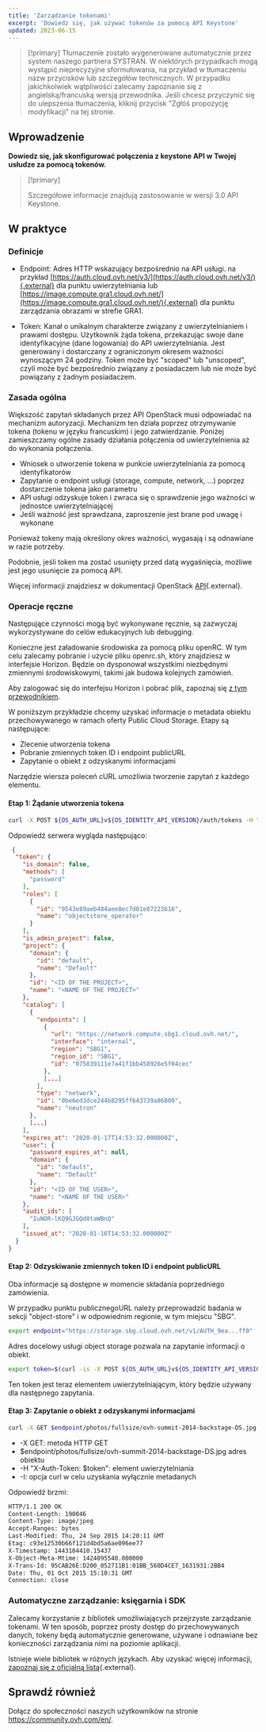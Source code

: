 ```yaml
---
title: 'Zarządzanie tokenami'
excerpt: 'Dowiedz się, jak używać tokenów za pomocą API Keystone'
updated: 2023-06-15
---
```


> [!primary]
> Tłumaczenie zostało wygenerowane automatycznie przez system naszego partnera SYSTRAN. W niektórych przypadkach mogą wystąpić nieprecyzyjne sformułowania, na przykład w tłumaczeniu nazw przycisków lub szczegółów technicznych. W przypadku jakichkolwiek wątpliwości zalecamy zapoznanie się z angielską/francuską wersją przewodnika. Jeśli chcesz przyczynić się do ulepszenia tłumaczenia, kliknij przycisk "Zgłóś propozycję modyfikacji" na tej stronie.
> 

## Wprowadzenie

**Dowiedz się, jak skonfigurować połączenia z keystone API w Twojej usłudze za pomocą tokenów.**

> [!primary]
>
> Szczegółowe informacje znajdują zastosowanie w wersji 3.0 API
> Keystone.
> 

## W praktyce

### Definicje

- Endpoint: Adres HTTP wskazujący bezpośrednio na API usługi. na przykład [https://auth.cloud.ovh.net/v3/](https://auth.cloud.ovh.net/v3/){.external} dla punktu uwierzytelniania lub [https://image.compute.gra1.cloud.ovh.net/](https://image.compute.gra1.cloud.ovh.net/){.external} dla punktu zarządzania obrazami w strefie GRA1.

- Token: Kanał o unikalnym charakterze związany z uwierzytelnianiem i prawami dostępu. Użytkownik żąda tokena, przekazując swoje dane identyfikacyjne (dane logowania) do API uwierzytelniania. Jest generowany i dostarczany z ograniczonym okresem ważności wynoszącym 24 godziny. Token może być "scoped" lub "unscoped", czyli może być bezpośrednio związany z posiadaczem lub nie może być powiązany z żadnym posiadaczem.

### Zasada ogólna

Większość zapytań składanych przez API OpenStack musi odpowiadać na mechanizm autoryzacji. Mechanizm ten działa poprzez otrzymywanie tokena (tokenu w języku francuskim) i jego zatwierdzanie. Poniżej zamieszczamy ogólne zasady działania połączenia od uwierzytelnienia aż do wykonania połączenia.

- Wniosek o utworzenie tokena w punkcie uwierzytelniania za pomocą identyfikatorów
- Zapytanie o endpoint usługi (storage, compute, network, ...) poprzez dostarczenie tokena jako parametru
- API usługi odzyskuje token i zwraca się o sprawdzenie jego ważności w jednostce uwierzytelniającej
- Jeśli ważność jest sprawdzana, zaproszenie jest brane pod uwagę i wykonane

Ponieważ tokeny mają określony okres ważności, wygasają i są odnawiane w razie potrzeby.

Podobnie, jeśli token ma zostać usunięty przed datą wygaśnięcia, możliwe jest jego usunięcie za pomocą API.

Więcej informacji znajdziesz w dokumentacji OpenStack [API](https://docs.openstack.org/keystone/train/api_curl_examples.html){.external}.

### Operacje ręczne

Następujące czynności mogą być wykonywane ręcznie, są zazwyczaj wykorzystywane do celów edukacyjnych lub debugging.

Konieczne jest załadowanie środowiska za pomocą pliku openRC. W tym celu zalecamy pobranie i użycie pliku openrc.sh, który znajdziesz w interfejsie Horizon. Będzie on dysponował wszystkimi niezbędnymi zmiennymi środowiskowymi, takimi jak budowa kolejnych zamówień.

Aby zalogować się do interfejsu Horizon i pobrać plik, zapoznaj się [z tym przewodnikiem](/pages/public_cloud/compute/introducing_horizon).

W poniższym przykładzie chcemy uzyskać informacje o metadata obiektu przechowywanego w ramach oferty Public Cloud Storage. Etapy są następujące:

- Zlecenie utworzenia tokena
- Pobranie zmiennych token ID i endpoint publicURL
- Zapytanie o obiekt z odzyskanymi informacjami

Narzędzie wiersza poleceń cURL umożliwia tworzenie zapytań z każdego elementu.

#### Etap 1: Żądanie utworzenia tokena

```bash
curl -X POST ${OS_AUTH_URL}v${OS_IDENTITY_API_VERSION}/auth/tokens -H "Content-Type: application/json" -d ' { "auth": { "identity": { "methods": ["password"], "password": { "user": { "name": "'$OS_USERNAME'", "domain": { "id": "default" }, "password": "'$OS_PASSWORD'" } } }, "scope": { "project": { "name": "'$OS_TENANT_NAME'", "domain": { "id": "default" } } } } }' | python -mjson.tool
```

Odpowiedź serwera wygląda następująco:

```json
 {
  "token": {
    "is_domain": false,
    "methods": [
      "password"
    ],
    "roles": [
      {
        "id": "9543e89aeb484aee8ec7d01e87223b16",
        "name": "objectstore_operator"
      }
    ],
    "is_admin_project": false,
    "project": {
      "domain": {
        "id": "default",
        "name": "Default"
      },
      "id": "<ID OF THE PROJECT>",
      "name": "<NAME OF THE PROJECT>"
    },
    "catalog": [
      {
        "endpoints": [
          {
            "url": "https://network.compute.sbg1.cloud.ovh.net/",
            "interface": "internal",
            "region": "SBG1",
            "region_id": "SBG1",
            "id": "075839111e7a41f1bb458926e5f04cec"
          },
          [...]
        ],
        "type": "network",
        "id": "0be6ed3dce244b8295ff643739a86809",
        "name": "neutron"
      },
      [...]
    ],
    "expires_at": "2020-01-17T14:53:32.000000Z",
    "user": {
      "password_expires_at": null,
      "domain": {
        "id": "default",
        "name": "Default"
      },
      "id": "<ID OF THE USER>",
      "name": "<NAME OF THE USER>"
    },
    "audit_ids": [
      "IuNOR-lKQ9GJGQd8taWBnQ"
    ],
    "issued_at": "2020-01-16T14:53:32.000000Z"
  }
}
```

#### Etap 2: Odzyskiwanie zmiennych token ID i endpoint publicURL

Oba informacje są dostępne w momencie składania poprzedniego zamówienia.

W przypadku punktu publicznegoURL należy przeprowadzić badania w sekcji "object-store" i w odpowiednim regionie, w tym miejscu "SBG".

```bash
export endpoint="https://storage.sbg.cloud.ovh.net/v1/AUTH_9ea...ff0"
```

Adres docelowy usługi object storage pozwala na zapytanie informacji o obiekt.

```bash
export token=$(curl -is -X POST ${OS_AUTH_URL}v${OS_IDENTITY_API_VERSION}/auth/tokens -H "Content-Type: application/json" -d ' { "auth": { "identity": { "methods": ["password"], "password": { "user": { "name": "'$OS_USERNAME'", "domain": { "id": "default" }, "password": "'$OS_PASSWORD'" } } }, "scope": { "project": { "name": "'$OS_TENANT_NAME'", "domain": { "id": "default" } } } } }' | grep -i '^x-subject-token' | cut -d" " -f2)
```

Ten token jest teraz elementem uwierzytelniającym, który będzie używany dla następnego zapytania.

#### Etap 3: Zapytanie o obiekt z odzyskanymi informacjami

```bash
curl -X GET $endpoint/photos/fullsize/ovh-summit-2014-backstage-DS.jpg -H "X-Auth-Token: $token" -I
```

- -X GET: metoda HTTP GET
- $endpoint/photos/fullsize/ovh-summit-2014-backstage-DS.jpg adres obiektu
- -H "X-Auth-Token: $token": element uwierzytelniania
- -I: opcja curl w celu uzyskania wyłącznie metadanych

Odpowiedź brzmi:

```bash
HTTP/1.1 200 OK
Content-Length: 190046
Content-Type: image/jpeg
Accept-Ranges: bytes
Last-Modified: Thu, 24 Sep 2015 14:20:11 GMT
Etag: c93e12530b66f121d4bd5a6ae096ee77
X-Timestamp: 1443104410.15437
X-Object-Meta-Mtime: 1424095540.000000
X-Trans-Id: 95CAB26E:D200_052711B1:01BB_560D4CE7_1631931:2BB4
Date: Thu, 01 Oct 2015 15:10:31 GMT
Connection: close
```

### Automatyczne zarządzanie: księgarnia i SDK

Zalecamy korzystanie z bibliotek umożliwiających przejrzyste zarządzanie tokenami. W ten sposób, poprzez prosty dostęp do przechowywanych danych, tokeny będą automatycznie generowane, używane i odnawiane bez konieczności zarządzania nimi na poziomie aplikacji.

Istnieje wiele bibliotek w różnych językach. Aby uzyskać więcej informacji, [zapoznaj się z oficjalną listą](https://wiki.openstack.org/wiki/SDKs){.external}.

## Sprawdź również

Dołącz do społeczności naszych użytkowników na stronie <https://community.ovh.com/en/>.
